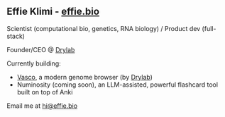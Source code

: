 
## Effie Klimi - [effie.bio](https://effie.bio)
Scientist (computational bio, genetics, RNA biology) / Product dev (full-stack)

Founder/CEO @ [Drylab](https://www.drylab.bio)

Currently building: 
- [Vasco](https://vasco.drylab.bio), a modern genome browser (by [Drylab](https://www.drylab.bio))
- Numinosity (coming soon), an LLM-assisted, powerful flashcard tool built on top of Anki


Email me at [hi@effie.bio](mailto:hi@effie.bio)



<!--
**effieklimi/effieklimi** is a ✨ _special_ ✨ repository because its `README.md` (this file) appears on your GitHub profile.

Here are some ideas to get you started:

- 🔭 I’m currently working on ...
- 🌱 I’m currently learning ...
- 👯 I’m looking to collaborate on ...
- 🤔 I’m looking for help with ...
- 💬 Ask me about ...
- 📫 How to reach me: ...
- 😄 Pronouns: ...
- ⚡ Fun fact: ...
-->
